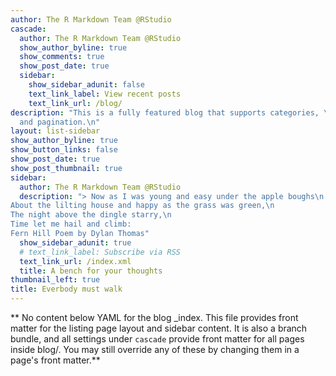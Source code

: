 ```yaml
---
author: The R Markdown Team @RStudio
cascade:
  author: The R Markdown Team @RStudio
  show_author_byline: true
  show_comments: true
  show_post_date: true
  sidebar:
    show_sidebar_adunit: false
    text_link_label: View recent posts
    text_link_url: /blog/
description: "This is a fully featured blog that supports categories, \ntags, series,
  and pagination.\n"
layout: list-sidebar
show_author_byline: true
show_button_links: false
show_post_date: true
show_post_thumbnail: true
sidebar:
  author: The R Markdown Team @RStudio
  description: "> Now as I was young and easy under the apple boughs\n  
About the lilting house and happy as the grass was green,\n  
The night above the dingle starry,\n  
Time let me hail and climb: 
Fern Hill Poem by Dylan Thomas" 
  show_sidebar_adunit: true
  # text_link_label: Subscribe via RSS
  text_link_url: /index.xml
  title: A bench for your thoughts
thumbnail_left: true
title: Everbody must walk
---
```


** No content below YAML for the blog _index. This file provides front matter for the listing page layout and sidebar content. It is also a branch bundle, and all settings under `cascade` provide front matter for all pages inside blog/. You may still override any of these by changing them in a page's front matter.**
